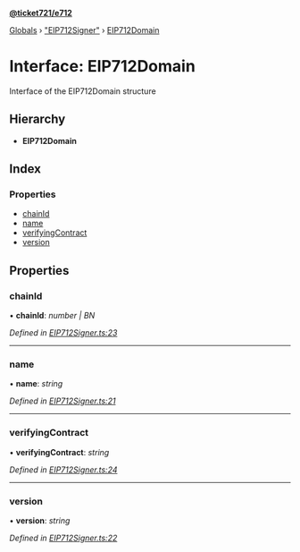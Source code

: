 **[@ticket721/e712](../README.md)**

[Globals](../globals.md) › ["EIP712Signer"](../modules/_eip712signer_.md) › [EIP712Domain](_eip712signer_.eip712domain.md)

# Interface: EIP712Domain

Interface of the EIP712Domain structure

## Hierarchy

* **EIP712Domain**

## Index

### Properties

* [chainId](_eip712signer_.eip712domain.md#chainid)
* [name](_eip712signer_.eip712domain.md#name)
* [verifyingContract](_eip712signer_.eip712domain.md#verifyingcontract)
* [version](_eip712signer_.eip712domain.md#version)

## Properties

###  chainId

• **chainId**: *number | BN*

*Defined in [EIP712Signer.ts:23](https://github.com/ticket721/env/blob/a0cc00d/packages/e712/sources/EIP712Signer.ts#L23)*

___

###  name

• **name**: *string*

*Defined in [EIP712Signer.ts:21](https://github.com/ticket721/env/blob/a0cc00d/packages/e712/sources/EIP712Signer.ts#L21)*

___

###  verifyingContract

• **verifyingContract**: *string*

*Defined in [EIP712Signer.ts:24](https://github.com/ticket721/env/blob/a0cc00d/packages/e712/sources/EIP712Signer.ts#L24)*

___

###  version

• **version**: *string*

*Defined in [EIP712Signer.ts:22](https://github.com/ticket721/env/blob/a0cc00d/packages/e712/sources/EIP712Signer.ts#L22)*